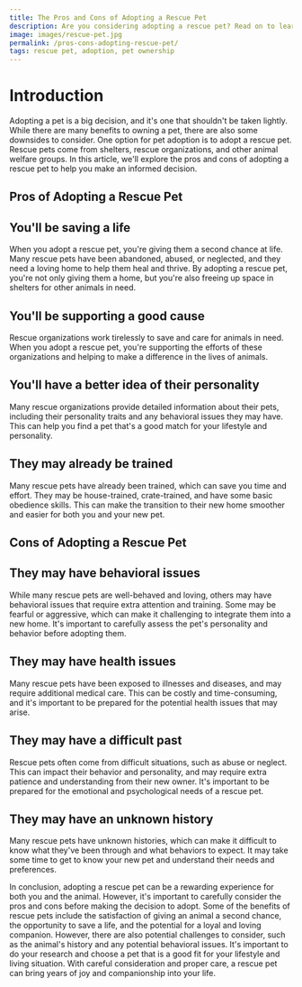 ```yaml
---
title: The Pros and Cons of Adopting a Rescue Pet
description: Are you considering adopting a rescue pet? Read on to learn about the advantages and disadvantages of rescuing a furry friend.
image: images/rescue-pet.jpg
permalink: /pros-cons-adopting-rescue-pet/
tags: rescue pet, adoption, pet ownership
---
```


# Introduction
Adopting a pet is a big decision, and it's one that shouldn't be taken lightly. While there are many benefits to owning a pet, there are also some downsides to consider. One option for pet adoption is to adopt a rescue pet. Rescue pets come from shelters, rescue organizations, and other animal welfare groups. In this article, we'll explore the pros and cons of adopting a rescue pet to help you make an informed decision.

## Pros of Adopting a Rescue Pet

## You'll be saving a life
When you adopt a rescue pet, you're giving them a second chance at life. Many rescue pets have been abandoned, abused, or neglected, and they need a loving home to help them heal and thrive. By adopting a rescue pet, you're not only giving them a home, but you're also freeing up space in shelters for other animals in need.

## You'll be supporting a good cause
Rescue organizations work tirelessly to save and care for animals in need. When you adopt a rescue pet, you're supporting the efforts of these organizations and helping to make a difference in the lives of animals.

## You'll have a better idea of their personality
Many rescue organizations provide detailed information about their pets, including their personality traits and any behavioral issues they may have. This can help you find a pet that's a good match for your lifestyle and personality.

## They may already be trained
Many rescue pets have already been trained, which can save you time and effort. They may be house-trained, crate-trained, and have some basic obedience skills. This can make the transition to their new home smoother and easier for both you and your new pet.

## Cons of Adopting a Rescue Pet

## They may have behavioral issues
While many rescue pets are well-behaved and loving, others may have behavioral issues that require extra attention and training. Some may be fearful or aggressive, which can make it challenging to integrate them into a new home. It's important to carefully assess the pet's personality and behavior before adopting them.

## They may have health issues
Many rescue pets have been exposed to illnesses and diseases, and may require additional medical care. This can be costly and time-consuming, and it's important to be prepared for the potential health issues that may arise.

## They may have a difficult past
Rescue pets often come from difficult situations, such as abuse or neglect. This can impact their behavior and personality, and may require extra patience and understanding from their new owner. It's important to be prepared for the emotional and psychological needs of a rescue pet.

## They may have an unknown history
Many rescue pets have unknown histories, which can make it difficult to know what they've been through and what behaviors to expect. It may take some time to get to know your new pet and understand their needs and preferences.


In conclusion, adopting a rescue pet can be a rewarding experience for both you and the animal. However, it's important to carefully consider the pros and cons before making the decision to adopt. Some of the benefits of rescue pets include the satisfaction of giving an animal a second chance, the opportunity to save a life, and the potential for a loyal and loving companion. However, there are also potential challenges to consider, such as the animal's history and any potential behavioral issues. It's important to do your research and choose a pet that is a good fit for your lifestyle and living situation. With careful consideration and proper care, a rescue pet can bring years of joy and companionship into your life.